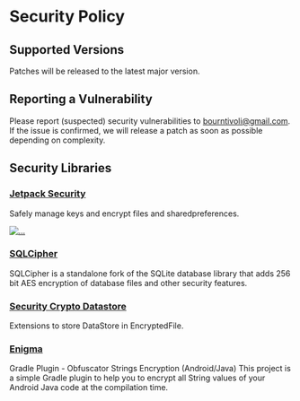 # Security Policy

## Supported Versions

Patches will be released to the latest major version.

## Reporting a Vulnerability

Please report (suspected) security vulnerabilities to bourntivoli@gmail.com. If the issue is confirmed, we will release a patch as soon as possible depending on complexity.

## Security Libraries
### [Jetpack Security](https://developer.android.com/jetpack/androidx/releases/security)
Safely manage keys and encrypt files and sharedpreferences.

[<img src="https://1.bp.blogspot.com/-GBGJnjPsAPU/XlCPTMZWc7I/AAAAAAAAOsc/swQjcH-BA2AYJ73SnpFSI97U3xZFWT9zgCLcBGAsYHQ/s1600/0_WefQBkBtLer3zIo6.png" alt="..." height="">](https://android-developers.googleblog.com/2020/02/data-encryption-on-android-with-jetpack.html)

### [SQLCipher](https://github.com/sqlcipher/sqlcipher)
SQLCipher is a standalone fork of the SQLite database library that adds 256 bit AES encryption of database files and other security features.

### [Security Crypto Datastore](https://github.com/osipxd/encrypted-datastore)
Extensions to store DataStore in EncryptedFile.

### [Enigma](https://github.com/christopherney/Enigma)
Gradle Plugin - Obfuscator Strings Encryption (Android/Java)
This project is a simple Gradle plugin to help you to encrypt all String values of your Android Java code at the compilation time.
